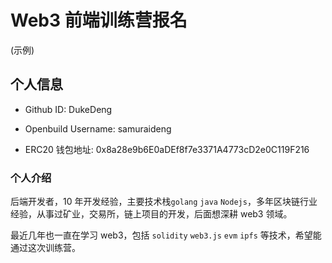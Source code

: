 # Web3 前端训练营报名

(示例)

## 个人信息

- Github ID: DukeDeng

- Openbuild Username: samuraideng

- ERC20 钱包地址: 0x8a28e9b6E0aDEf8f7e3371A4773cD2e0C119F216

### 个人介绍

后端开发者，10 年开发经验，主要技术栈`golang` `java` `Nodejs`，多年区块链行业经验，从事过矿业，交易所，链上项目的开发，后面想深耕 web3 领域。

最近几年也一直在学习 web3，包括 `solidity` `web3.js` `evm` `ipfs` 等技术，希望能通过这次训练营。
